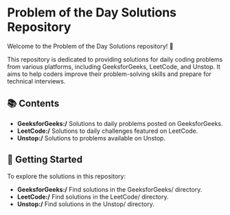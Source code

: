 # Problem of the Day Solutions Repository

Welcome to the Problem of the Day Solutions repository! 🎯

This repository is dedicated to providing solutions for daily coding problems from various platforms, including GeeksforGeeks, LeetCode, and Unstop. It aims to help coders improve their problem-solving skills and prepare for technical interviews.

## 📚 Contents

- **GeeksforGeeks:/** Solutions to daily problems posted on GeeksforGeeks.
- **LeetCode:/** Solutions to daily challenges featured on LeetCode.
- **Unstop:/** Solutions to problems available on Unstop.

## 🚀 Getting Started

To explore the solutions in this repository:

- **GeeksforGeeks:/** Find solutions in the GeeksforGeeks/ directory.
- **LeetCode:/** Find solutions in the LeetCode/ directory.
- **Unstop:/** Find solutions in the Unstop/ directory.

